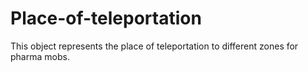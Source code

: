 # Place-of-teleportation
This object represents the place of teleportation to different zones for pharma mobs.
